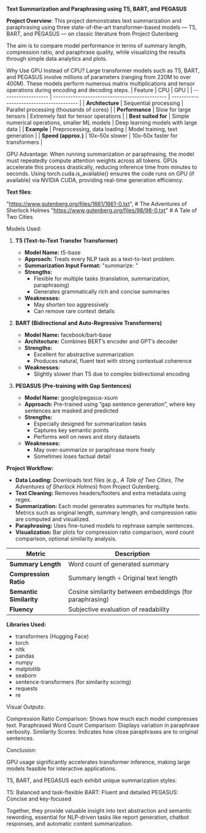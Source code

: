 
**Text Summarization and Paraphrasing using T5, BART, and PEGASUS**

**Project Overview**:
    This project demonstrates text summarization and paraphrasing using three state-of-the-art transformer-based models — T5, BART, and PEGASUS — on classic literature from Project Gutenberg

The aim is to compare model performance in terms of summary length, compression ratio, and paraphrase quality, while visualizing the results through simple data analytics and plots.

Why Use GPU Instead of CPU?
     Large transformer models such as T5, BART, and PEGASUS involve millions of parameters (ranging from 220M to over 400M). These models perform numerous matrix multiplications and tensor operations during encoding and decoding steps.
| Feature             | CPU                                            | GPU                                      |
| ------------------- | ---------------------------------------------- | ---------------------------------------- |
| **Architecture**    | Sequential processing                          | Parallel processing (thousands of cores) |
| **Performance**     | Slow for large tensors                         | Extremely fast for tensor operations     |
| **Best suited for** | Simple numerical operations, smaller ML models | Deep learning models with large data     |
| **Example**         | Preprocessing, data loading                    | Model training, text generation          |
| **Speed (approx.)** | 10x–50x slower                                 | 10x–50x faster for transformers          |

GPU Advantage:
   When running summarization or paraphrasing, the model must repeatedly compute attention weights across all tokens. GPUs accelerate this process drastically, reducing inference time from minutes to seconds.
Using torch.cuda.is_available() ensures the code runs on GPU (if available) via NVIDIA CUDA, providing real-time generation efficiency.

**Text files**:

 "https://www.gutenberg.org/files/1661/1661-0.txt",  # The Adventures of Sherlock Holmes
 "https://www.gutenberg.org/files/98/98-0.txt"       # A Tale of Two Cities
  
Models Used:

1. **T5 (Text-to-Text Transfer Transformer)**
   - **Model Name:** t5-base
   - **Approach:** Treats every NLP task as a text-to-text problem.
   - **Summarization Input Format:** "summarize: <text>"
   - **Strengths:**
     - Flexible for multiple tasks (translation, summarization, paraphrasing)
     - Generates grammatically rich and concise summaries
   - **Weaknesses:**
     - May shorten too aggressively
     - Can remove rare context details

2. **BART (Bidirectional and Auto-Regressive Transformers)**
   - **Model Name:** facebook/bart-base
   - **Architecture:** Combines BERT’s encoder and GPT’s decoder
   - **Strengths:**
     - Excellent for abstractive summarization
     - Produces natural, fluent text with strong contextual coherence
   - **Weaknesses:**
     - Slightly slower than T5 due to complex bidirectional encoding

3. **PEGASUS (Pre-training with Gap Sentences)**
   - **Model Name:** google/pegasus-xsum
   - **Approach:** Pre-trained using “gap sentence generation”, where key sentences are masked and predicted
   - **Strengths:**
     - Especially designed for summarization tasks
     - Captures key semantic points
     - Performs well on news and story datasets
   - **Weaknesses:**
     - May over-summarize or paraphrase more freely
     - Sometimes loses factual detail

**Project Workflow:**
- **Data Loading:** Downloads text files (e.g., *A Tale of Two Cities*, *The Adventures of Sherlock Holmes*) from Project Gutenberg.
- **Text Cleaning:** Removes headers/footers and extra metadata using regex.
- **Summarization:** Each model generates summaries for multiple texts. Metrics such as original length, summary length, and compression ratio are computed and visualized.
- **Paraphrasing:** Uses fine-tuned models to rephrase sample sentences.
- **Visualization:** Bar plots for compression ratio comparison, word count comparison, optional similarity analysis.
  

| Metric                  | Description                                             |
| ----------------------- | ------------------------------------------------------- |
| **Summary Length**      | Word count of generated summary                         |
| **Compression Ratio**   | Summary length ÷ Original text length                   |
| **Semantic Similarity** | Cosine similarity between embeddings (for paraphrasing) |
| **Fluency**             | Subjective evaluation of readability                    |



**Libraries Used:**
- transformers (Hugging Face)
- torch
- nltk
- pandas
- numpy
- matplotlib
- seaborn
- sentence-transformers (for similarity scoring)
- requests
- re

Visual Outputs:

 Compression Ratio Comparison: Shows how much each model compresses text.
 Paraphrased Word Count Comparison: Displays variation in paraphrase verbosity.
 Similarity Scores: Indicates how close paraphrases are to original sentences.

Conclusion:

 GPU usage significantly accelerates transformer inference, making large models feasible for interactive applications.
 
T5, BART, and PEGASUS each exhibit unique summarization styles:

  T5: Balanced and task-flexible
  BART: Fluent and detailed
  PEGASUS: Concise and key-focused

Together, they provide valuable insight into text abstraction and semantic rewording, essential for NLP-driven tasks like report generation, chatbot responses, and automatic content summarization.

